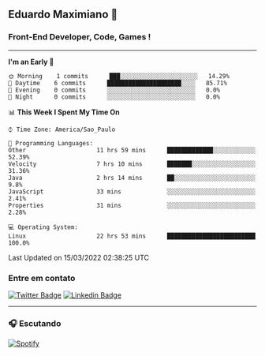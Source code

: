 ## Eduardo Maximiano 👋

### Front-End Developer, Code, Games !

---

<!--START_SECTION:waka-->
**I'm an Early 🐤** 

```text
🌞 Morning    1 commits      ███░░░░░░░░░░░░░░░░░░░░░░   14.29% 
🌆 Daytime    6 commits      █████████████████████░░░░   85.71% 
🌃 Evening    0 commits      ░░░░░░░░░░░░░░░░░░░░░░░░░   0.0% 
🌙 Night      0 commits      ░░░░░░░░░░░░░░░░░░░░░░░░░   0.0%

```


📊 **This Week I Spent My Time On** 

```text
⌚︎ Time Zone: America/Sao_Paulo

💬 Programming Languages: 
Other                    11 hrs 59 mins      █████████████░░░░░░░░░░░░   52.39% 
Velocity                 7 hrs 10 mins       ███████░░░░░░░░░░░░░░░░░░   31.36% 
Java                     2 hrs 14 mins       ██░░░░░░░░░░░░░░░░░░░░░░░   9.8% 
JavaScript               33 mins             ░░░░░░░░░░░░░░░░░░░░░░░░░   2.41% 
Properties               31 mins             ░░░░░░░░░░░░░░░░░░░░░░░░░   2.28%

💻 Operating System: 
Linux                    22 hrs 53 mins      █████████████████████████   100.0%

```


 Last Updated on 15/03/2022 02:38:25 UTC
<!--END_SECTION:waka-->

### Entre em contato

[![Twitter Badge](https://img.shields.io/badge/-@edmaxi-1ca0f1?style=flat-square&labelColor=1ca0f1&logo=twitter&logoColor=white&link=https://twitter.com/edmaxi)](https://twitter.com/edmaxi)
[![Linkedin Badge](https://img.shields.io/badge/-Eduardo_Maximiano-0077B5?style=flat-square&logo=Linkedin&logoColor=white&link=https://www.linkedin.com/in/maximiano-eduardo)](https://www.linkedin.com/in/maximiano-eduardo)

---

### 🎧 Escutando
[![Spotify](https://novatorem-sandy.vercel.app/api/spotify)](https://open.spotify.com/user/comgigo)
